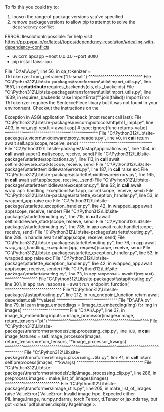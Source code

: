 
To fix this you could try to:
1. loosen the range of package versions you've specified
2. remove package versions to allow pip to attempt to solve the dependency conflict

ERROR: ResolutionImpossible: for help visit https://pip.pypa.io/en/latest/topics/dependency-resolution/#dealing-with-dependency-conflicts


- uvicorn api:app --host 0.0.0.0 --port 8000
-  pip install faiss-cpu




  File "D:\AI\A.py", line 56, in <module>
    qa_tokenizer = T5Tokenizer.from_pretrained("t5-small")
                   ^^^^^^^^^^^^^^^^^^^^^^^^^^^
  File "C:\Python312\Lib\site-packages\transformers\utils\import_utils.py", line 1651, in __getattribute__
    requires_backends(cls, cls._backends)
  File "C:\Python312\Lib\site-packages\transformers\utils\import_utils.py", line 1639, in requires_backends
    raise ImportError("".join(failed))
ImportError:
T5Tokenizer requires the SentencePiece library but it was not found in your environment. Checkout the instructions on the





 Exception in ASGI application
Traceback (most recent call last):
  File "C:\Python312\Lib\site-packages\uvicorn\protocols\http\h11_impl.py", line 403, in run_asgi
    result = await app(  # type: ignore[func-returns-value]
             ^^^^^^^^^^^^^^^^^^^^^^^^^^^^^^^^^^^^^^^^^^^^^^
  File "C:\Python312\Lib\site-packages\uvicorn\middleware\proxy_headers.py", line 60, in __call__
    return await self.app(scope, receive, send)
           ^^^^^^^^^^^^^^^^^^^^^^^^^^^^^^^^^^^^
  File "C:\Python312\Lib\site-packages\fastapi\applications.py", line 1054, in __call__
    await super().__call__(scope, receive, send)
  File "C:\Python312\Lib\site-packages\starlette\applications.py", line 113, in __call__
    await self.middleware_stack(scope, receive, send)
  File "C:\Python312\Lib\site-packages\starlette\middleware\errors.py", line 187, in __call__
    raise exc
  File "C:\Python312\Lib\site-packages\starlette\middleware\errors.py", line 165, in __call__
    await self.app(scope, receive, _send)
  File "C:\Python312\Lib\site-packages\starlette\middleware\exceptions.py", line 62, in __call__
    await wrap_app_handling_exceptions(self.app, conn)(scope, receive, send)
  File "C:\Python312\Lib\site-packages\starlette\_exception_handler.py", line 53, in wrapped_app
    raise exc
  File "C:\Python312\Lib\site-packages\starlette\_exception_handler.py", line 42, in wrapped_app
    await app(scope, receive, sender)
  File "C:\Python312\Lib\site-packages\starlette\routing.py", line 715, in __call__
    await self.middleware_stack(scope, receive, send)
  File "C:\Python312\Lib\site-packages\starlette\routing.py", line 735, in app
    await route.handle(scope, receive, send)
  File "C:\Python312\Lib\site-packages\starlette\routing.py", line 288, in handle
    await self.app(scope, receive, send)
  File "C:\Python312\Lib\site-packages\starlette\routing.py", line 76, in app
    await wrap_app_handling_exceptions(app, request)(scope, receive, send)
  File "C:\Python312\Lib\site-packages\starlette\_exception_handler.py", line 53, in wrapped_app
    raise exc
  File "C:\Python312\Lib\site-packages\starlette\_exception_handler.py", line 42, in wrapped_app
    await app(scope, receive, sender)
  File "C:\Python312\Lib\site-packages\starlette\routing.py", line 73, in app
    response = await f(request)
               ^^^^^^^^^^^^^^^^
  File "C:\Python312\Lib\site-packages\fastapi\routing.py", line 301, in app
    raw_response = await run_endpoint_function(
                   ^^^^^^^^^^^^^^^^^^^^^^^^^^^^
  File "C:\Python312\Lib\site-packages\fastapi\routing.py", line 212, in run_endpoint_function
    return await dependant.call(**values)
           ^^^^^^^^^^^^^^^^^^^^^^^^^^^^^^
  File "D:\AI\A.py", line 79, in learn
    image_embeddings = [image_to_embedding(img) for img in images]
                        ^^^^^^^^^^^^^^^^^^^^^^^
  File "D:\AI\A.py", line 32, in image_to_embedding
    inputs = image_processor(images=image, return_tensors="pt")
             ^^^^^^^^^^^^^^^^^^^^^^^^^^^^^^^^^^^^^^^^^^^^^^^^^^
  File "C:\Python312\Lib\site-packages\transformers\models\clip\processing_clip.py", line 109, in __call__
    image_features = self.image_processor(images, return_tensors=return_tensors, **image_processor_kwargs)
                     ^^^^^^^^^^^^^^^^^^^^^^^^^^^^^^^^^^^^^^^^^^^^^^^^^^^^^^^^^^^^^^^^^^^^^^^^^^^^^^^^^^^^^
  File "C:\Python312\Lib\site-packages\transformers\image_processing_utils.py", line 41, in __call__
    return self.preprocess(images, **kwargs)
           ^^^^^^^^^^^^^^^^^^^^^^^^^^^^^^^^^
  File "C:\Python312\Lib\site-packages\transformers\models\clip\image_processing_clip.py", line 286, in preprocess
    images = make_list_of_images(images)
             ^^^^^^^^^^^^^^^^^^^^^^^^^^^
  File "C:\Python312\Lib\site-packages\transformers\image_utils.py", line 205, in make_list_of_images
    raise ValueError(
ValueError: Invalid image type. Expected either PIL.Image.Image, numpy.ndarray, torch.Tensor, tf.Tensor or jax.ndarray, but got <class 'pdfplumber.display.PageImage'>.




























































